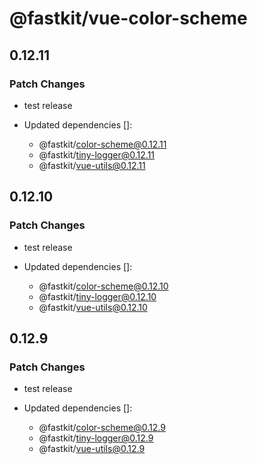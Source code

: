 # @fastkit/vue-color-scheme

## 0.12.11

### Patch Changes

- test release

- Updated dependencies []:
  - @fastkit/color-scheme@0.12.11
  - @fastkit/tiny-logger@0.12.11
  - @fastkit/vue-utils@0.12.11

## 0.12.10

### Patch Changes

- test release

- Updated dependencies []:
  - @fastkit/color-scheme@0.12.10
  - @fastkit/tiny-logger@0.12.10
  - @fastkit/vue-utils@0.12.10

## 0.12.9

### Patch Changes

- test release

- Updated dependencies []:
  - @fastkit/color-scheme@0.12.9
  - @fastkit/tiny-logger@0.12.9
  - @fastkit/vue-utils@0.12.9
